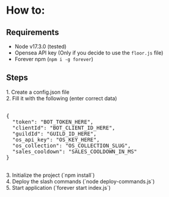 <h1>How to:</h1>

<h2>Requirements</h2>

- Node v17.3.0 (tested)
- Opensea API key (Only if you decide to use the `floor.js` file)
- Forever npm (`npm i -g forever`)

<h2>Steps</h2>
1. Create a config.json file <br>
2. Fill it with the following (enter correct data)<br>
<br>
<pre>
{
  "token": "BOT_TOKEN_HERE",
  "clientId": "BOT_CLIENT_ID_HERE",
  "guildId": "GUILD_ID_HERE",
  "os_api_key": "OS_KEY_HERE",
  "os_collection": "OS_COLLECTION_SLUG",
  "sales_cooldown": "SALES_COOLDOWN_IN_MS"
}
</pre>
<br>
3. Initialize the project (`npm install`)<br>
4. Deploy the slash commands (`node deploy-commands.js`)<br>
5. Start application (`forever start index.js`)